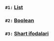 ### `#1:` [List](./tutorial_1.html)
### `#2:` [Boolean](./tutorial_2.html)
### `#3:` [Shart ifodalari](./tutorial_3.html)




<!-- ## Kitoblar tarjimasi

1. [Python Crash Course](https://martianvenusian.github.io/python-crash-course/)

2. Python Cookbook -->
